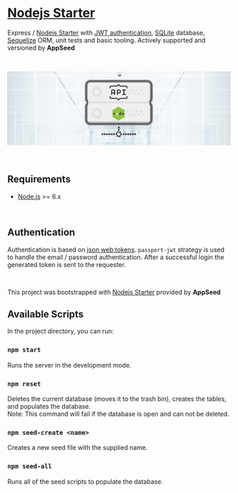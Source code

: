 # [Nodejs Starter](https://appseed.us/boilerplate-code/nodejs-starter)

Express / [Nodejs Starter](https://appseed.us/boilerplate-code/nodejs-starter) with [JWT authentication](https://jwt.io/introduction/), [SQLite](https://www.sqlite.org/index.html) database, [Sequelize](http://docs.sequelizejs.com/) ORM, unit tests and basic tooling. Actively supported and versioned by **AppSeed**

<br />

![Open-Source Nodejs Starter - Product cover image.](https://github.com/app-generator/static/blob/master/products/boilerplate-code-nodejs-starter-cover.jpg?raw=true)

<br />

## Requirements

- [Node.js](https://nodejs.org/) >= 6.x

<br />

## Authentication

Authentication is based on [json web tokens](https://jwt.io). `passport-jwt` strategy is used to handle the email / password authentication.
After a successful login the generated token is sent to the requester.

<br />

This project was bootstrapped with [Nodejs Starter](https://appseed.us/boilerplate-code/nodejs-starter) provided by **AppSeed**

## Available Scripts

In the project directory, you can run:

### `npm start`

Runs the server in the development mode.<br>

### `npm reset`

Deletes the current database (moves it to the trash bin), creates the tables, and populates the database.<br>
Note: This command will fail if the database is open and can not be deleted.<br>

### `npm seed-create <name>`

Creates a new seed file with the supplied name.<br>

### `npm seed-all`

Runs all of the seed scripts to populate the database.<br>

